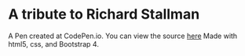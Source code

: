 # A tribute to Richard Stallman

A Pen created at CodePen.io. You can view the source [here]( http://codepen.io/dill7c7/pen/pwOjoa.)
Made with html5, css, and Bootstrap 4.
